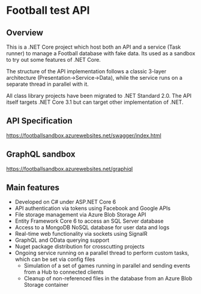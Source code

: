 # Football test API

## Overview
This is a .NET Core project which host both an API and a service (Task runner) to manage a Football database with fake data.
Its used as a sandbox to try out some features of .NET Core.

The structure of the API implementation follows a classic 3-layer architecture (Presentation->Service->Data), while the service runs
on a separate thread in parallel with it.

All class library projects have been migrated to .NET Standard 2.0. The API itself targets .NET Core 3.1 but can target other implementation of .NET.

## API Specification
https://footballsandbox.azurewebsites.net/swagger/index.html

## GraphQL sandbox
https://footballsandbox.azurewebsites.net/graphiql

## Main features

* Developed on C# under ASP.NET Core 6
* API authentication via tokens using Facebook and Google APIs
* File storage management via Azure Blob Storage API
* Entity Framework Core 6 to access an SQL Server database
* Access to a MongoDB NoSQL database for user data and logs
* Real-time web functionality via sockets using SignalR
* GraphQL and OData querying support
* Nuget package distribution for crosscutting projects
* Ongoing service running on a parallel thread to perform custom tasks, which can be set via config files
  * Simulation of a set of games running in parallel and sending events from a Hub to connected clients
  * Cleanup of non-referenced files in the database from an Azure Blob Storage container
